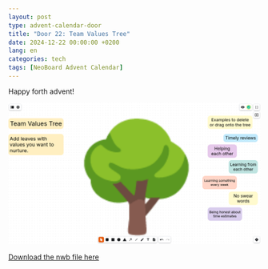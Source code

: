 ```yaml
---
layout: post
type: advent-calendar-door
title: "Door 22: Team Values Tree"
date: 2024-12-22 00:00:00 +0200
lang: en
categories: tech
tags: [NeoBoard Advent Calendar]
---
```


Happy forth advent!

![](./preview.png)

[Download the nwb file here](./todo.nwb)
